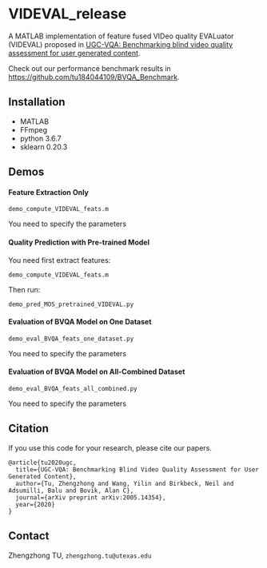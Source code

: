 # VIDEVAL_release
A MATLAB implementation of feature fused VIDeo quality EVALuator (VIDEVAL) proposed in [UGC-VQA: Benchmarking blind video quality assessment for user generated content](https://arxiv.org/abs/2005.14354).

Check out our performance benchmark results in https://github.com/tu184044109/BVQA_Benchmark.


## Installation

* MATLAB
* FFmpeg
* python 3.6.7
* sklearn 0.20.3

## Demos

#### Feature Extraction Only

```
demo_compute_VIDEVAL_feats.m
```
You need to specify the parameters

#### Quality Prediction with Pre-trained Model

You need first extract features:
```
demo_compute_VIDEVAL_feats.m
```
Then run:
```
demo_pred_MOS_pretrained_VIDEVAL.py
```

#### Evaluation of BVQA Model on One Dataset

```
demo_eval_BVQA_feats_one_dataset.py
```
You need to specify the parameters

#### Evaluation of BVQA Model on All-Combined Dataset

```
demo_eval_BVQA_feats_all_combined.py
```
You need to specify the parameters

## Citation

If you use this code for your research, please cite our papers.

```
@article{tu2020ugc,
  title={UGC-VQA: Benchmarking Blind Video Quality Assessment for User Generated Content},
  author={Tu, Zhengzhong and Wang, Yilin and Birkbeck, Neil and Adsumilli, Balu and Bovik, Alan C},
  journal={arXiv preprint arXiv:2005.14354},
  year={2020}
}
```

## Contact
Zhengzhong TU, ```zhengzhong.tu@utexas.edu```